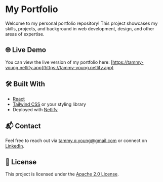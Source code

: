 # My Portfolio

Welcome to my personal portfolio repository! This project showcases my skills, projects, and background in web development, design, and other areas of expertise.

## 🌐 Live Demo

You can view the live version of my portfolio here: [https://tammy-young.netlify.app](https://tammy-young.netlify.app)

## 🛠️ Built With

- [React](https://reactjs.org/)
- [Tailwind CSS](https://tailwindcss.com/) or your styling library
- Deployed with [Netlify](https://netlify.com/)

## 📬 Contact

Feel free to reach out via [tammy.q.young@gmail.com](mailto:tammy.q.young@gmail.com) or connect on [LinkedIn](https://www.linkedin.com/in/tammyqyoung).

## 📄 License

This project is licensed under the [Apache 2.0 License](LICENSE).
